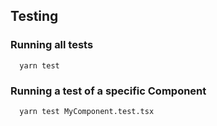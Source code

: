 ## Testing

### Running all tests

```shell
  yarn test
```

### Running a test of a specific Component

```shell
  yarn test MyComponent.test.tsx
```
